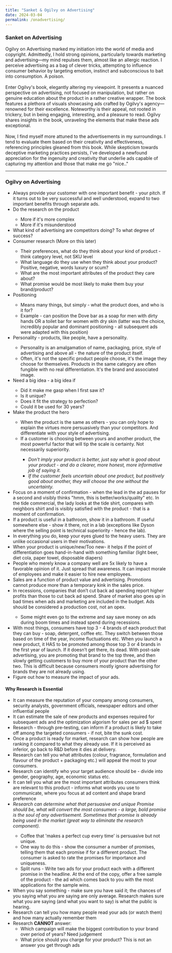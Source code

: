 ```yaml
---
title: "Sanket & Ogilvy on Advertising"
date: 2024-03-04
permalink: /onadvertising/
---
```

<h3> Sanket on Advertising </h3>

Ogilvy on Advertising marked my initiation into the world of media and copyright. Admittedly, I hold strong opinions, particularly towards marketing and advertising—my mind repulses them, almost like an allergic reaction. I perceive advertising as a bag of clever tricks, attempting to influence consumer behavior by targeting emotion, instinct and subconscious to bait into consumption. A poison.
<br> <br>
Enter Ogilvy's book, elegantly altering my viewpoint. It presents a nuanced perspective on advertising, not focused on manipulation, but rather on genuine education about the product in a rather creative wrapper. The book features a plethora of visuals showcasing ads crafted by Ogilvy's agency—renowned for their excellence. Noteworthy is their appeal, not rooted in trickery, but in being engaging, interesting, and a pleasure to read. Ogilvy shares insights in the book, unraveling the elements that make these ads exceptional.
<br> <br>
Now, I find myself more attuned to the advertisements in my surroundings. I tend to evaluate them based on their creativity and effectiveness, referencing principles gleaned from this book. While skepticism towards deceptive marketing practices persists, I've developed a newfound appreciation for the ingenuity and creativity that underlie ads capable of capturing my attention and those that make me go "nice.."
<br>
<hr>

<h3>Ogilvy on Advertising</h3>
<ul>
    <li> 
    Always provide your customer with one important benefit - your pitch. If it turns out to be very successful and well understood, expand to two important benefits through separate ads. 
    </li>
    <li>
    Do the research on the product </li>
        <ul>
        <li>More if it's more complex</li>
        <li>More if it's misunderstood </li>
        </ul>
    <li>
    What kind of advertising are competitors doing? To what degree of success? 
    </li>
    <li>
    Consumer research (More on this later)</li>
        <ul>
        <li>
        Their preferences, what do they think about your kind of product - think category level, not SKU level </li>
        <li>
        What language do they use when they think about your product? Positive, negative, words luxury or scum? </li>
        <li>
        What are the most important attributes of the product they care about? </li>
        <li>
        What promise would be most likely to make them buy your brand/product?
        </li>
    </ul>
    <li>
    Positioning </li>
        <ul>
        <li>Means many things, but simply - what the product does, and who is it for?</li>
        <li>Example - can position the Dove bar as a soap for men with dirty hands OR a toilet bar for women with dry skin (latter was the choice, incredibly popular and dominant positioning - all subsequent ads were adapted with this position)</li>
        </ul>
    <li>
    Personality - products, like people, have a personality.</li>
        <ul>
        <li>Personality is an amalgamation of name, packaging, price, style of advertising and above all - the nature of the product itself. </li>
        <li>Often, it's not the specific product people choose, it's the image they choose for themselves. Products in the same category are often fungible with no real differentiation.  It's the brand and associated image. </li>
        </ul>
    <li>
    Need a big idea - a big idea if </li>
        <ul>
        <li>Did it make me gasp when I first saw it? </li>
        <li>Is it unique? </li>
        <li>Does it fit the strategy to perfection? </li>
        <li>Could it be used for 30 years? </li>
        </ul>
    <li>
    Make the product the hero </li>
        <ul>
        <li>When the product is the same as others - you can only hope to explain the virtues more persuasively than your competitors. And differentiate with your style of advertising.</li>
        <li> If a customer is choosing between yours and another product, the most powerful factor that will tip the scale is certainty. Not necessarily superiority. </li>
            <ul>
            <li> <em> Don't imply your product is better, just say what is good about your product - and do a clearer, more honest, more informative job of saying it.</em></li>
            <li> <em>If the customer feels uncertain about one product, but positively good about another, they will choose the one without the uncertainty. </em></li>
            </ul>
        </ul>
    <li>
    Focus on a moment of confirmation - when the lead in the ad pauses for a second and visibly thinks "hmm, this is better/works/quality" etc. In the tide commercial, the lady looks at the tide shirt, compares with neighbors shirt and is visibly satisfied with the product - that is a moment of confirmation. </li>
    <li>
    If a product is useful in a bathroom, show it in a bathroom. If useful somewhere else - show it there, not in a lab (exceptions like Dyson where the selling point is technical superiority - hence the lab). </li>
    <li>
    In everything you do, keep your eyes glued to the heavy users. They are unlike occasional users in their motivations. </li>
    <li>
    When your product is unique/new/Too new- it helps if the point of differentiation goes hand-in-hand with something familiar (light beer, diet cola, paper towel, disposable diapers) </li>
    <li>
    People who merely know a company well are 5x likely to have a favorable opinion of it. Just spread that awareness. It can impact morale of employees and make it easier to hire new employees. </li>
    <li>
    Sales are a function of product value and advertising. Promotions cannot produce more than a temporary kink in the sales price. </li>
    <li>
    In recessions, companies that don’t cut back ad spending report higher profits than those to cut back ad spend. Share of market also goes up in bad times when ads and marketing are included in the budget. Ads should be considered a production cost, not an opex. </li>
        <ul>
        <li>
        Some might even go to the extreme and say save money on ads during boom times and instead spend during recessions. </li>
        </ul>
    <li>
    With most things, consumers have top 3 - 4 brands of each product that they can buy - soap, detergent, coffee etc. They switch between those based on time of the year, income fluctuations etc. When you launch a new product, it HAS to be promoted among those top 3 or 4 brands in the first year of launch. If it doesn’t get there, its dead. With post-sale advertising, you are promoting that brand to the top three, and then slowly getting customers to buy more of your product than the other two. This is difficult because consumers mostly ignore advertising for brands they are not already using. </li> 
<li>
    Figure out how to measure the impact of your ads. </li>
</ul>

<h4>Why Research is Essential </h4>
<ul>
    <li>
    It can measure the reputation of your company among consumers, security analysts, government officials, newspaper editors and other influential people </li>
    <li>
    It can estimate the sale of new products and expenses required for subsequent ads and the optimization algorism for sales per ad $ spent </li>
    <li>
    Research - through pre-testing, can inform if a product is likely to take off among the targeted consumers - if not, bite the sunk cost. </li>
    <li>
    Once a product is ready for market, research can show how people are ranking it compared to what they already use. If it is perceived as inferior, go back to R&D before it dies at delivery. </li>
    <li>
    Research can tell you what attributes (colour, fragrance, formulation and flavour of the product + packaging etc.) will appeal the most to your consumers. </li>
    <li>
    Research can identify who your target audience should be - divide into gender, geography, age, economic status etc. </li>
    <li>
    It can tell you what are the most important attributes consumers think are relevant to this product - informs what words you use to communicate, where you focus at ad content and shape brand preference </li>
    <li> 
    <em>Research can determine what that persuasive and unique Promise should be, what will convert the most consumers - a large, bold promise is the soul of any advertisement. Sometimes that promise is already being used in the market (great way to eliminate the research component).</em> </li>
        <ul>
        <li>
        Coffee that 'makes a perfect cup every time' is persuasive but not unique. </li>
        <li>One way to do this - show the consumer a number of promises, telling them that each promise if for a different product. The consumer is asked to rate the promises for importance and uniqueness. </li>
        <li>Split runs - Write two ads for your product each with a different promise in the headline. At the end of the copy, offer a free sample of the product - the ad which comes back to you with the most applications for the sample wins. </li>
        </ul>
    <li>
    When you say something - make sure you have said it; the chances of you saying what you are saying are only average. Research makes sure what you are saying (and what you want to say) is what the public is hearing. </li>
    <li>
    Research can tell you how many people read your ads (or watch them) and how many actually remember them </li>
    <li>
    Research <strong>CANNOT </strong> answer:
        <ul>
        <li>
        Which campaign will make the biggest contribution to your brand over period of years? Need judgement </li>
        <li>
        What price should you charge for your product? This is not an answer you get through ads</li>
</ul>